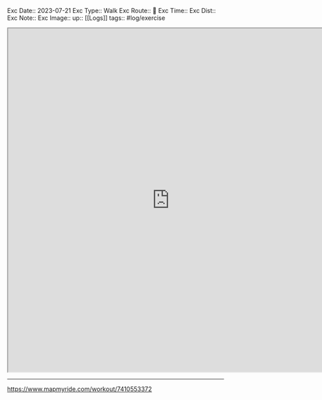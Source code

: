 Exc Date::  2023-07-21
Exc Type:: Walk
Exc Route::  🦵
Exc Time:: 
Exc Dist:: 
Exc Note:: 
Exc Image:: 
up:: [[Logs]]
tags:: #log/exercise 


<iframe height=800 width=750 src="https://www.mapmyride.com/workout/7410553372"></iframe>

---



https://www.mapmyride.com/workout/7410553372